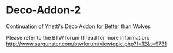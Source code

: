 # Deco-Addon-2
Continuation of Yhetti's Deco Addon for Better than Wolves

Please refer to the BTW forum thread for more information: http://www.sargunster.com/btwforum/viewtopic.php?f=12&t=9731
